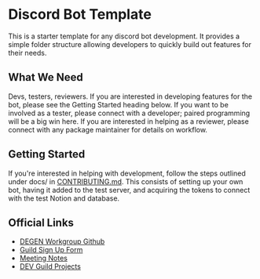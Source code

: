 # Discord Bot Template

This is a starter template for any discord bot development. It provides a simple folder structure allowing developers 
to quickly build out features for their needs.

## What We Need

Devs, testers, reviewers. If you are interested in developing features for
the bot, please see the Getting Started heading below. If you want to be
involved as a tester, please connect with a developer; paired programming
will be a big win here. If you are interested in helping as a reviewer,
please connect with any package maintainer for details on workflow.

## Getting Started

If you're interested in helping with development, follow the steps outlined under docs/
in [CONTRIBUTING.md](docs/CONTRIBUTING.md). This consists of setting up your own bot, having it added
to the test server, and acquiring the tokens to connect with the test Notion
and database.

## Official Links

- [DEGEN Workgroup Github](https://github.com/degen-workgroup)
- [Guild Sign Up Form](https://docs.google.com/forms/d/e/1FAIpQLScpV0-OTbcRj-fH8zv7y9EYom-J-PtKxJSgGjBTUmKQ1pHv1g/viewform)
- [Meeting Notes](https://www.notion.so/Developers-Guild-7dbde19a264d43debf75ecb27a9d406c)
- [DEV Guild Projects](https://www.notion.so/Dev-Guild-Projects-2d36ac50c02640bda22fbbf72069afe3)

